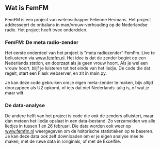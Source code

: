 ## Wat is FemFM

FemFM is een project van wetenschapper Felienne Hermans. Het project addresseert de onbalans in man/vrouw-verhouding op de Nederlandse radio. Het project heeft twee onderdelen. 

### FemFM: De meta radio-zender

Het eerste onderdeel van het project is "meta radiozender" FemFm. Live te beliusteren via www.femfm.nl. Het idee is dat de zender begint op een Nederlands station, en doorzapt als je geen vrouw hoort. Als je wel een vrouw hoort, blijf je luisteren tot het einde van het liedje. 
De code die dat regelt, start een Flask webserver, en zit in main.py.

Je kan deze code gebruiken om je eigen meta-zender te maken, bijv altijd doorzappen als U2 opkomt, of iets dat niet Nederlands-talig is, of wat je maar wilt. 

### De data-analyse

De andere helft van het project is code die *ook* de zenders afluistert, maar dan meteen het liedje opslaat in een data-bestand. Zo verzamelden we alle liedjes in tussen 1 en 26 februari. Die data worden ook weer op www.femfm.nl weergegeven om de hsitorische statistieken op te baseren.
Je kan deze data ook zelf downloaden om er je eigen analyse mee te maken, met de ruwe data in /originals, of met de Excelfile. 

